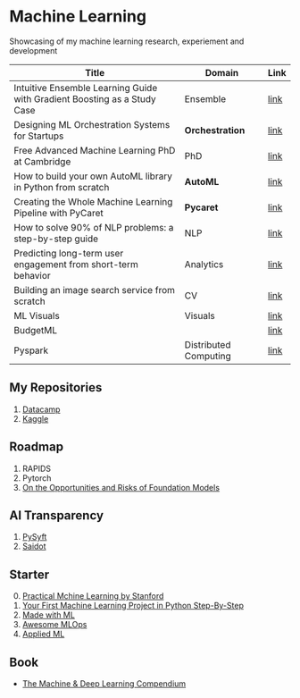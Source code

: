 # Machine Learning
Showcasing of my machine learning research, experiement and development

| Title | Domain | Link |
|-|-|-|
| Intuitive Ensemble Learning Guide with Gradient Boosting as a Study Case | Ensemble | [link](https://towardsdatascience.com/intuitive-ensemble-learning-guide-with-gradient-boosting-as-a-study-case-9a3bc1ba1e09) |
| Designing ML Orchestration Systems for Startups | **Orchestration** | [link](https://link.medium.com/h2OkDuA6tbb) |
| Free Advanced Machine Learning PhD at Cambridge | PhD | [link](https://medium.com/analytics-vidhya/free-advanced-machine-learning-phd-at-cambridge-60bbca893d1a) |
| How to build your own AutoML library in Python from scratch | **AutoML** | [link](https://towardsdatascience.com/how-to-build-your-own-automl-library-in-python-from-scratch-995940f3fa71) |
| Creating the Whole Machine Learning Pipeline with PyCaret | **Pycaret** | [link](https://towardsdatascience.com/creating-the-whole-machine-learning-pipeline-with-pycaret-db39a3006840) |
| How to solve 90% of NLP problems: a step-by-step guide | NLP | [link](https://blog.insightdatascience.com/how-to-solve-90-of-nlp-problems-a-step-by-step-guide-fda605278e4e) |
| Predicting long-term user engagement from short-term behavior | Analytics | [link](https://blog.insightdatascience.com/predicting-long-term-user-engagement-from-short-term-behavior-2d10d64b2c9f) |
| Building an image search service from scratch | CV | [link](https://blog.insightdatascience.com/the-unreasonable-effectiveness-of-deep-learning-representations-4ce83fc663cf) |
| ML Visuals | Visuals | [link](https://github.com/dair-ai/ml-visuals) |
| BudgetML | | [link](https://github.com/ebhy/budgetml) |
| Pyspark | Distributed Computing | [link](https://jacobcelestine.com/knowledge_repo/colab_and_pyspark/) |

## My Repositories
1. [Datacamp](https://github.com/bhuiyanmobasshir94/Datacamp)
2. [Kaggle](https://github.com/bhuiyanmobasshir94/Kaggle)

## Roadmap
1. RAPIDS
2. Pytorch
3. [On the Opportunities and Risks of Foundation Models](https://arxiv.org/pdf/2108.07258.pdf)

## AI Transparency
1. [PySyft](https://github.com/OpenMined/PySyft)
2. [Saidot](https://www.saidot.ai/)

## Starter 
0. [Practical Mchine Learning by Stanford](https://c.d2l.ai/stanford-cs329p/index.html)
1. [Your First Machine Learning Project in Python Step-By-Step](https://machinelearningmastery.com/machine-learning-in-python-step-by-step/)
2. [Made with ML](https://madewithml.com/)
3. [Awesome MLOps](https://github.com/visenger/awesome-mlops)
4. [Applied ML](https://github.com/eugeneyan/applied-ml)

## Book
- [The Machine & Deep Learning Compendium](https://book.mlcompendium.com/)

